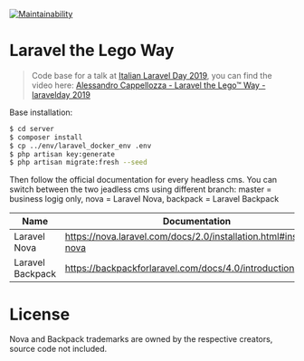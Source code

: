 [![Maintainability](https://api.codeclimate.com/v1/badges/520fc8f3dc0bd4c7c67b/maintainability)](https://codeclimate.com/github/eppak/legolaravelway/maintainability)

# Laravel the Lego Way
> Code base for a talk at [Italian Laravel Day 2019](https://2019.laravelday.it/), you can find the video here: [Alessandro Cappellozza - Laravel the Lego™ Way - laravelday 2019
](https://www.youtube.com/watch?v=pgxJFOHqLxU)

Base installation:
```sh
$ cd server
$ composer install
$ cp ../env/laravel_docker_env .env
$ php artisan key:generate
$ php artisan migrate:fresh --seed
```
Then follow the official documentation for every headless cms.
You can switch between the two jeadless cms using different branch: master = business logig only, nova = Laravel Nova, backpack = Laravel Backpack

| Name | Documentation |
| ------ | ------ |
| Laravel Nova | https://nova.laravel.com/docs/2.0/installation.html#installing-nova|
| Laravel Backpack | https://backpackforlaravel.com/docs/4.0/introduction |

# License
Nova and Backpack trademarks are owned by the respective creators, source code not included.
